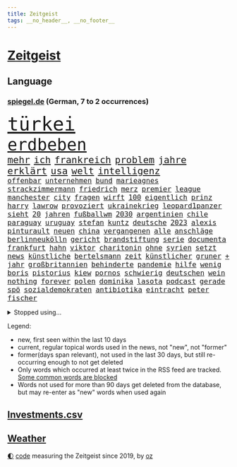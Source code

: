 ```yaml
---
title: Zeitgeist
tags: __no_header__, __no_footer__
---
```


# [Zeitgeist](https://oliz.io/zeitgeist/)

## Language

<h3><a href="https://www.spiegel.de" target="_blank">spiegel.de</a> (German, 7 to 2 occurrences)</h3>
<p style="font-family:monospace">
<span style="font-size:32pt"><a href="news_links.html#türkei" class="current">türkei</a></span>
<br>
<span style="font-size:28pt"><a href="news_links.html#erdbeben" class="current">erdbeben</a></span>
<br>
<span style="font-size:16pt"><a href="news_links.html#mehr" class="current">mehr</a></span>
<span style="font-size:16pt"><a href="news_links.html#ich" class="current">ich</a></span>
<span style="font-size:16pt"><a href="news_links.html#frankreich" class="current">frankreich</a></span>
<span style="font-size:16pt"><a href="news_links.html#problem" class="current">problem</a></span>
<span style="font-size:16pt"><a href="news_links.html#jahre" class="current">jahre</a></span>
<span style="font-size:16pt"><a href="news_links.html#erklärt" class="current">erklärt</a></span>
<span style="font-size:16pt"><a href="news_links.html#usa" class="current">usa</a></span>
<span style="font-size:16pt"><a href="news_links.html#welt" class="current">welt</a></span>
<span style="font-size:16pt"><a href="news_links.html#intelligenz" class="current">intelligenz</a></span>
<br>
<span style="font-size:12pt"><a href="news_links.html#offenbar" class="current">offenbar</a></span>
<span style="font-size:12pt"><a href="news_links.html#unternehmen" class="current">unternehmen</a></span>
<span style="font-size:12pt"><a href="news_links.html#bund" class="current">bund</a></span>
<span style="font-size:12pt"><a href="news_links.html#marieagnes" class="current">marieagnes</a></span>
<span style="font-size:12pt"><a href="news_links.html#strackzimmermann" class="current">strackzimmermann</a></span>
<span style="font-size:12pt"><a href="news_links.html#friedrich" class="current">friedrich</a></span>
<span style="font-size:12pt"><a href="news_links.html#merz" class="current">merz</a></span>
<span style="font-size:12pt"><a href="news_links.html#premier" class="current">premier</a></span>
<span style="font-size:12pt"><a href="news_links.html#league" class="current">league</a></span>
<span style="font-size:12pt"><a href="news_links.html#manchester" class="current">manchester</a></span>
<span style="font-size:12pt"><a href="news_links.html#city" class="current">city</a></span>
<span style="font-size:12pt"><a href="news_links.html#fragen" class="current">fragen</a></span>
<span style="font-size:12pt"><a href="news_links.html#wirft" class="current">wirft</a></span>
<span style="font-size:12pt"><a href="news_links.html#100" class="current">100</a></span>
<span style="font-size:12pt"><a href="news_links.html#eigentlich" class="current">eigentlich</a></span>
<span style="font-size:12pt"><a href="news_links.html#prinz" class="current">prinz</a></span>
<span style="font-size:12pt"><a href="news_links.html#harry" class="current">harry</a></span>
<span style="font-size:12pt"><a href="news_links.html#lawrow" class="current">lawrow</a></span>
<span style="font-size:12pt"><a href="news_links.html#provoziert" class="current">provoziert</a></span>
<span style="font-size:12pt"><a href="news_links.html#ukrainekrieg" class="current">ukrainekrieg</a></span>
<span style="font-size:12pt"><a href="news_links.html#leopard1panzer" class="new">leopard1panzer</a></span>
<span style="font-size:12pt"><a href="news_links.html#sieht" class="current">sieht</a></span>
<span style="font-size:12pt"><a href="news_links.html#20" class="current">20</a></span>
<span style="font-size:12pt"><a href="news_links.html#jahren" class="current">jahren</a></span>
<span style="font-size:12pt"><a href="news_links.html#fußballwm" class="current">fußballwm</a></span>
<span style="font-size:12pt"><a href="news_links.html#2030" class="current">2030</a></span>
<span style="font-size:12pt"><a href="news_links.html#argentinien" class="current">argentinien</a></span>
<span style="font-size:12pt"><a href="news_links.html#chile" class="new">chile</a></span>
<span style="font-size:12pt"><a href="news_links.html#paraguay" class="new">paraguay</a></span>
<span style="font-size:12pt"><a href="news_links.html#uruguay" class="current">uruguay</a></span>
<span style="font-size:12pt"><a href="news_links.html#stefan" class="current">stefan</a></span>
<span style="font-size:12pt"><a href="news_links.html#kuntz" class="new">kuntz</a></span>
<span style="font-size:12pt"><a href="news_links.html#deutsche" class="current">deutsche</a></span>
<span style="font-size:12pt"><a href="news_links.html#2023" class="current">2023</a></span>
<span style="font-size:12pt"><a href="news_links.html#alexis" class="new">alexis</a></span>
<span style="font-size:12pt"><a href="news_links.html#pinturault" class="new">pinturault</a></span>
<span style="font-size:12pt"><a href="news_links.html#neuen" class="current">neuen</a></span>
<span style="font-size:12pt"><a href="news_links.html#china" class="current">china</a></span>
<span style="font-size:12pt"><a href="news_links.html#vergangenen" class="current">vergangenen</a></span>
<span style="font-size:12pt"><a href="news_links.html#alle" class="current">alle</a></span>
<span style="font-size:12pt"><a href="news_links.html#anschläge" class="current">anschläge</a></span>
<span style="font-size:12pt"><a href="news_links.html#berlinneukölln" class="current">berlinneukölln</a></span>
<span style="font-size:12pt"><a href="news_links.html#gericht" class="current">gericht</a></span>
<span style="font-size:12pt"><a href="news_links.html#brandstiftung" class="current">brandstiftung</a></span>
<span style="font-size:12pt"><a href="news_links.html#serie" class="current">serie</a></span>
<span style="font-size:12pt"><a href="news_links.html#documenta" class="new">documenta</a></span>
<span style="font-size:12pt"><a href="news_links.html#frankfurt" class="current">frankfurt</a></span>
<span style="font-size:12pt"><a href="news_links.html#hahn" class="current">hahn</a></span>
<span style="font-size:12pt"><a href="news_links.html#viktor" class="current">viktor</a></span>
<span style="font-size:12pt"><a href="news_links.html#charitonin" class="new">charitonin</a></span>
<span style="font-size:12pt"><a href="news_links.html#ohne" class="current">ohne</a></span>
<span style="font-size:12pt"><a href="news_links.html#syrien" class="current">syrien</a></span>
<span style="font-size:12pt"><a href="news_links.html#setzt" class="current">setzt</a></span>
<span style="font-size:12pt"><a href="news_links.html#news" class="current">news</a></span>
<span style="font-size:12pt"><a href="news_links.html#künstliche" class="current">künstliche</a></span>
<span style="font-size:12pt"><a href="news_links.html#bertelsmann" class="current">bertelsmann</a></span>
<span style="font-size:12pt"><a href="news_links.html#zeit" class="current">zeit</a></span>
<span style="font-size:12pt"><a href="news_links.html#künstlicher" class="current">künstlicher</a></span>
<span style="font-size:12pt"><a href="news_links.html#gruner" class="current">gruner</a></span>
<span style="font-size:12pt"><a href="news_links.html#+" class="current">+</a></span>
<span style="font-size:12pt"><a href="news_links.html#jahr" class="current">jahr</a></span>
<span style="font-size:12pt"><a href="news_links.html#großbritannien" class="current">großbritannien</a></span>
<span style="font-size:12pt"><a href="news_links.html#behinderte" class="new">behinderte</a></span>
<span style="font-size:12pt"><a href="news_links.html#pandemie" class="current">pandemie</a></span>
<span style="font-size:12pt"><a href="news_links.html#hilfe" class="current">hilfe</a></span>
<span style="font-size:12pt"><a href="news_links.html#wenig" class="current">wenig</a></span>
<span style="font-size:12pt"><a href="news_links.html#boris" class="current">boris</a></span>
<span style="font-size:12pt"><a href="news_links.html#pistorius" class="current">pistorius</a></span>
<span style="font-size:12pt"><a href="news_links.html#kiew" class="current">kiew</a></span>
<span style="font-size:12pt"><a href="news_links.html#pornos" class="current">pornos</a></span>
<span style="font-size:12pt"><a href="news_links.html#schwierig" class="current">schwierig</a></span>
<span style="font-size:12pt"><a href="news_links.html#deutschen" class="current">deutschen</a></span>
<span style="font-size:12pt"><a href="news_links.html#wein" class="current">wein</a></span>
<span style="font-size:12pt"><a href="news_links.html#nothing" class="new">nothing</a></span>
<span style="font-size:12pt"><a href="news_links.html#forever" class="new">forever</a></span>
<span style="font-size:12pt"><a href="news_links.html#polen" class="current">polen</a></span>
<span style="font-size:12pt"><a href="news_links.html#dominika" class="new">dominika</a></span>
<span style="font-size:12pt"><a href="news_links.html#lasota" class="new">lasota</a></span>
<span style="font-size:12pt"><a href="news_links.html#podcast" class="current">podcast</a></span>
<span style="font-size:12pt"><a href="news_links.html#gerade" class="current">gerade</a></span>
<span style="font-size:12pt"><a href="news_links.html#spö" class="new">spö</a></span>
<span style="font-size:12pt"><a href="news_links.html#sozialdemokraten" class="current">sozialdemokraten</a></span>
<span style="font-size:12pt"><a href="news_links.html#antibiotika" class="current">antibiotika</a></span>
<span style="font-size:12pt"><a href="news_links.html#eintracht" class="current">eintracht</a></span>
<span style="font-size:12pt"><a href="news_links.html#peter" class="current">peter</a></span>
<span style="font-size:12pt"><a href="news_links.html#fischer" class="current">fischer</a></span>
</p>
<details>
<summary>Stopped using...</summary>
<p class="former" style="font-size:12pt">
lukaschenko(839) beschließt(838) geburtstag(838) vergeben(838) williams(838) internationaler(837) verschiedene(837) coronazahlen(836) bekanntesten(835) gelten(835) geändert(835) meghan(835) metropole(835) position(835) bmw(834) coronakrise(834) ehefrau(834) einzelne(834) führende(834) infektionen(834) oberbürgermeister(834) rasant(834) schweigen(834) staatschef(834) weisen(834) csuchef(833) reihe(833) wege(833) abstimmen(832) breitet(832) ddr(832) gemeinden(832) getan(832) ikone(832) priester(832) versorgt(832) 90(831) verhängen(831) versprach(831) vollständig(831) geschrieben(830) hubschrauber(830) kaputt(830) sports(830) untersuchungsausschuss(830) vermeiden(830) bielefeld(829) blicken(829) davor(829) helden(829) rückschlag(829) tests(829) tränen(829) weise(829) xi(829) bilden(828) deal(828) durchsetzen(828) enger(828) gefährden(828) hört(828) pocht(828) simon(828) villa(828) übersicht(828) berichterstattung(827) bundestrainer(827) gespielt(827) michelle(827) obama(827) rief(827) via(827) bekämpfen(826) finanziell(826) frieden(826) homeoffice(826) lüge(826) machthaber(826) philipp(826) tokio(826) verriet(826) ausprobiert(825) berg(825) erlitt(825) hans(825) höhe(825) außen(824) jahrhundert(824) klinik(824) nahezu(824) party(824) werke(824) geflogen(823) lügen(823) pressestimmen(823) verzicht(823) diplomaten(822) feld(822) längere(822) publikum(822) signalisiert(821) venezuela(821) wochenlang(821) dar(820) entwickeln(820) erkrankung(820) gestürzt(820) milde(820) spektakulären(820) zuversichtlich(820) digitalen(819) mercedes(819) schwierige(819) sendung(819) besuchen(818) moment(818) politikerinnen(818) status(818) tiefen(818) unterschied(818) verschwand(818) gabriel(817) gefangene(817) harten(817) arabische(816) müsste(816) schriftsteller(816) wunder(816) ehepaar(815) führenden(815) schlimmste(815) vierten(815) erfolgreichsten(813) zerstören(813) züge(813) großem(812) ministerium(812) strengen(812) vorgegangen(812) immunität(811) raumstation(810) regelung(810) verfassung(810) ausrüstung(809) insassen(808) eigenes(807) enorme(805) angehörige(804) top(804) gelandet(802) nachts(802) intensivstation(800) pleite(799) schützt(798) angeboten(797) automatisch(797) lebensgefährlich(796) benötigen(792) identität(789) bewegt(787) festhalten(787) erfolgreichen(785) verpasste(784) staatsoberhaupt(783) missbrauchs(774) vereins(769) berühmtesten(764) einfache(764) stopp(759) londons(751) festgesetzt(742) 95(724) militärjunta(694) neuanfang(691) erschoss(668) joseph(648) potsdamer(614) akzeptieren(597) jamie(592) fehlte(581) unwettern(580) stundenlang(579) kleidung(572) kroatien(571) bauern(569) schrumpft(566) veröffentlichung(566) mächtigen(551) fühlte(541) dankte(540) beliebte(528) kameras(526) komitee(526) ali(522) jahrzehnt(520) alternative(517) übertragen(517) anhängern(514) drauf(511) längste(511) privilegien(509) bedürftige(499) bombe(499) emirat(497) staatsbesuch(497) gehälter(495) werner(482) söders(480) games(479) beeinflusst(477) schränkt(476) mehrfamilienhaus(472) südkoreas(471) ruhestand(470) krankenkassen(467) gaspreise(463) shanghai(459) spezielle(459) messenger(457) magazin(454) missbrauchsskandal(450) rosa(450) studenten(449) andrang(447) mond(447) oppositionsführer(447) ostdeutschland(444) russisches(441) fahndet(438) euländer(434) reine(433) michel(432) gletscher(430) kürzer(429) wahr(423) meta(420) lärm(417) martina(415) tradition(415) entsteht(414) museen(414) otto(414) management(412) behält(411) nagel(411) erwiesen(410) pessimistisch(407) phänomen(406) überlebten(400) marcus(397) falsches(396) energieversorgung(394) genießen(390) bafög(389) gefühle(389) flugzeugen(383) südkoreanische(383) krim(379) luhansk(378) waffenstillstand(378) neuwagen(377) soldat(377) influencerin(376) stuhl(373) berichteten(366) einfachen(361) operation(360) unternehmens(360) stadtverwaltung(359) klitschko(353) vitali(351) auswertung(350) m(350) moniert(349) kernkraftwerke(348) beckham(345) barbara(342) umfragen(342) flughäfen(340) österreicher(340) transparenz(337) verspätungen(337) anhalten(336) weltgesundheitsorganisation(333) begleiten(330) englands(329) don(328) lehnte(328) triumphiert(326) gestärkt(325) verspätet(325) barack(323) fern(322) unmittelbar(322) gelöst(321) schildern(321) analysen(320) bezahlung(320) vertreten(315) sperre(313) hochrangigen(312) invasoren(309) ausländer(306) schlechter(304) unabhängig(304) ausgang(302) staatsbürgerschaft(300) achtzigern(298) oligarch(298) vergeltung(297) königsklasse(294) untergebracht(294) ball(293) pole(292) ergab(289) leitungen(289) dmitrij(288) ten(288) unsicherheit(288) fox(285) weitermachen(283) ausrichten(282) energieminister(282) fair(282) arbeitslosigkeit(280) euroraum(280) geheimdienstinformationen(280) neuerdings(280) ertrinken(279) prag(279) behoben(277) schlagabtausch(277) großoffensive(274) qualifikation(271) versöhnung(266) festen(262) schindler(262) verspätung(262) verzichtete(261) vogel(260) psychiatrie(259) wütende(259) kippt(258) ehrt(256) zustände(255) niedergeschlagen(254) kinderinterview(253) abgeschaltet(252) erfuhr(251) halt(251) lichter(251) schwach(251) ex(250) absteiger(249) stagniert(247) held(246) ewigen(245) dinner(244) brennende(243) fire(240) royale(238) kandidat(234) ulrich(231) lng(230) anhaltende(227) umwelthilfe(227) befeuert(224) tierschützer(224) camilla(221) drin(221) anlauf(220) eurozone(218) 86(217) idol(217) zuwanderer(217) alzheimer(216) gelöscht(216) miss(216) geübt(214) notaufnahme(214) sahen(214) zeichnungen(214) fehlstart(213) plakate(212) olympiasiegerin(211) instrument(209) tirol(208) übernahmen(208) erntet(207) netflixdoku(207) beurlaubt(206) setzten(206) kosovo(205) dramatische(203) gottschalk(203) versorgen(202) schlange(201) abschwung(200) ansage(200) barrikaden(198) brennstäbe(198) entfernen(198) riesig(198) total(198) verkehrsministerium(198) weiterlaufen(197) entschuldigen(196) extra(196) trends(196) namens(195) handgemenge(194) gescheiterten(193) kontroversen(193) schlangen(193) agenda(192) strittigen(192) bay(191) detroit(191) tampa(191) normalisierung(190) verleihung(190) islamisten(188) pipeline(187) vernichtet(187) verträge(187) funktion(185) achterbahn(183) sexistische(183) innenstadt(182) rebellen(182) kürzungen(181) stadtwerke(181) beamtenbund(180) etlichen(180) aussteigen(179) gehirn(179) kurzfristige(179) victoria(178) weltspitze(178) hingelegt(176) drehten(175) kühne(175) leitzins(175) nachhaltigkeit(175) salz(174) aufbau(172) gewisse(172) kapitols(172) protestbewegung(172) danke(171) dreijähriger(170) solidarisierte(169) rezessionsangst(168) staatshilfen(168) klimagipfel(167) modeikone(167) wütet(167) bürgergeld(166) fußballlegende(166) mithalten(166) rekruten(166) düsteren(165) lebensjahr(165) trailer(165) zerstörungen(165) importiert(164) inselstaat(164) magnus(164) 2022/23(163) indirekt(163) myanmars(163) spitzen(163) hinterlegt(162) klimabilanz(162) renditen(162) aufmerksam(161) erlässt(160) europameisterschaft(160) sea(160) beleidigungen(159) katastrophenschutz(159) marvin(159) nachsehen(159) bundesratspräsident(158) einziges(158) usrepräsentantenhauses(158) viking(158) zurückhalten(158) 25000(156) lauern(156) produzent(154) begraben(152) gehackt(152) wählte(152) bestattet(151) überstehen(151) 63(150) klassische(150) stechen(150) kreise(149) starkoch(149) aufgewachsen(148) mississippi(148) wackelige(148) gerichtlich(147) sommerlich(147) verurteilter(147) angegangen(145) geprallt(144) sportlicher(144) bonus(143) jackson(143) patzte(143) steuerunterlagen(143) veraltete(142) entstehung(140) krankenwagen(140) kündigung(140) verfeindeten(140) verhaltens(140) dient(139) farben(139) auslaufen(138) grenzfluss(138) rätseln(138) stellenanzeigen(138) verfallen(138) verbal(137) grenzstadt(136) spiegelde(136) bundesbankpräsident(135) zutritt(135) 45jährige(133) kondome(133) abwasser(132) volkswirte(132) freigegeben(131) gesteigert(130) kabinetts(130) rassistischer(129) bewusstlos(128) gutem(127) rummel(127) ausgenutzt(126) sechsten(126) seltsame(126) fachleuten(125) modernes(125) tonga(125) 2050(124) maduro(124) nicolás(124) sportlerin(124) defizite(123) sechsjähriger(122) spencer(122) wahlgang(122) ereignis(121) strommarkt(121) zuzug(121) überraschender(121) ansonsten(120) elften(120) stützt(120) zusage(120) mittelstand(118) gaspreisbremse(116) erschließen(114) medizinischen(114) neuerlichen(114) brachen(113) spiegelrecherche(113) treibhausgase(113) womit(112) dgbchefin(111) fahimi(111) frischen(111) aufgehen(109) erweist(109) schwedt(109) monaco(108) zerstritten(108) gedreht(107) mikroplastik(107) offensiv(107) schlechtes(107) unovollversammlung(107) brunsbüttel(106) missstände(106) morgan(106) vinícius(106) 300000(105) anschluss(105) bundesweites(105) russlandpolitik(105) noah(104) begräbnis(103) organisieren(103) sonde(103) wmfinale(103) bevorstehen(102) doris(101) verstörend(101) überraschte(101) metas(100) verhelfen(100) ächzen(100) ablenkungsmanöver(99) filmstarts(99) best(98) versehen(98) verunglückte(98) akteure(97) ausgehen(97) erkrankter(97) heizt(97) margrethe(97) nordkoreas(97) werbekunden(97) emilia(96) klassiker(96) kurt(96) professioneller(96) verunreinigt(96) winkt(96) blaue(95) finanzmärkte(95) nachkommen(95) gewalttäter(94) lecks(94) agent(93) autohersteller(93) cyberangriff(93) umlaufbahn(93) unternehmerin(93) hummels(92) samantha(92) vergibt(92) vorzeitigen(92) beileidsbekundungen(91) neuheiten(91) rechenzentrum(91) schauspielerinnen(91) vegan(91) africa(90) mobilität(90) strafstoß(90) verklärt(90) beerdigt(89) feindbild(89) gerechte(89) hob(89) requiem(89) vorsätze(89) weiht(89) ausgebremst(88) erfuhren(88) klischees(88) wilhelmshaven(88) wünschte(88) birmingham(87) egon(87) formel1team(87) hockenheim(87) rücktrittsforderungen(87) schönste(87) verfünffacht(87) bundesverkehrsminister(86) frauenfeindliche(86) philosophie(86) schläft(86) schönheit(86) witwer(86) englisch(85) intakt(85) klopapier(85) sechsteilige(85) telefonieren(85) ungereimtheiten(85) alias(84) autorinnen(84) lambrechts(84) wettbewerben(84) bundespolitiker(83) kanone(83) p(83) simpson(83) sven(83) übliche(83) oftmals(82) stippvisite(82) welttournee(82) angeht(81) harrt(81) rohöl(81) vielversprechend(81) großartig(80) nächtliche(80) vodafone(80) weitergabe(80) überzieht(80) anläufe(79) gary(79) geschaffen(79) terrorismus(79) unzulässig(79) uskonzern(79) armin(78) coronavariante(78) curtis(78) diversität(78) fortsetzungen(78) limit(78) staatsoper(78) verehrt(78) erforderliche(77) filmstar(77) gestorbenen(77) husten(77) immensen(77) montgomery(77) rückendeckung(77) süße(77) arzneien(76) beseitigen(76) großereignis(76) kindergeburtstag(76) slum(76) vorladung(76) zünden(76) 39(75) loben(75) merken(75) mitschuld(75) stünden(75) testament(75) tieres(75) fassungslosigkeit(74) petersplatz(74) vorzeitigem(74) krankenhausreform(73) meuterei(73) nassehi(73) ersatzbank(72) high(72) hip(72) buchs(71) börsenunternehmen(71) forschungseinrichtungen(71) gehörenden(71) marderpanzer(71) pistons(71) schmälert(71) tournee(71) wundermittel(71) betet(70) kaserne(70) nüchtern(70) sünden(70) unterkommen(70) glaubhaft(69) iranproteste(69) traumatisiert(69) bowie(68) dienste(68) gelebt(68) seenot(68) adolf(67) böhmermann(67) erfolgreicher(67) kunstsammlung(67) lesbische(67) palmer(67) zugreifen(67) foxconn(66) konzentration(66) kürzeren(66) prägen(66) russlandkurs(66) staates(66) vielem(66) cathy(65) dividenden(65) eindringling(65) emily(65) endemisch(65) kohlekraft(65) nötigen(65) psychoterror(65) rabatten(65) typischen(65) usrepräsentantenhaus(65) versetzte(65) düster(64) one(64) profit(64) abzeichen(63) eigentoren(63) freitagmorgen(63) furcht(63) konstatiert(63) neuerung(63) schiffer(63) verderben(63) weltklimakonferenz(63) zuspitzen(63) dawid(62) durchschnitt(62) kubacki(62) liberale(62) tanker(62) ahnen(61) amber(61) group(61) milliardeninvestitionen(61) vollzogen(61) außenministeriums(60) verborgen(60) widersprüchen(60) industrienationen(59) normales(59) nullcovidpolitik(59) spielraum(59) ultrarechte(59) wachsendes(59) netanyahus(58) polarisierung(58) ratzinger(58) unberührt(58) ausdrücklich(57) belastete(57) pünktlichkeit(57) welten(57) zehntausenden(57) abgeschwächt(56) grundlegende(56) iggy(56) kanzlerkandidatur(56) schirm(56) skispringen(56) sportartikelhersteller(56) twitterangestellte(56) alidoosti(55) beauftragen(55) geschüttelt(55) giftet(55) misslungene(55) mitgliedern(55) taraneh(55) ussänger(55) ablenken(54) elektromobilität(54) gitarrist(54) glassplittern(54) hill(54) republikanischen(54) sturmgewehr(54) terence(54) todesurteil(54) echo(53) erpresser(53) fahrradunfall(53) gekostet(53) gespött(53) kommentiert(53) matt(53) nflspiel(53) serben(53) 51jährige(52) erlöste(52) fad(52) heels(52) pandemieregeln(52) schulessen(52) emeritierter(51) festgenommener(51) kapitolsturm(51) sexualstraftäter(51) sprachkritiker(51) umgangs(51) verlängerter(51) adler(50) gespeichert(50) knallern(50) niño(50) tarifbindung(50) berühmtheit(49) betriebssystem(49) markige(49) mitreden(49) müllwagen(49) punk(49) windows(49) dfbelf(48) epidemiologe(48) frischer(48) gewechselt(48) gottes(48) großfamilie(48) medizinisch(48) negativen(48) tennislegende(48) angerufen(47) militante(47) schränken(47) vorgängers(47) überfüllte(47) engere(46) teuerungswelle(46) verirrte(46) weihnachtsmann(46) zitate(46) überwacht(46) 2009(45) betuchte(45) eingewiesen(45) tvsender(45) wetten(45) aussprache(44) banker(44) gletscherschmelze(44) gutgehen(44) kontrahenten(44) luis(44) mundgeruch(44) notwendigen(44) orthodoxen(44) straßensperren(44) aufpassen(43) fdpmann(43) foxconnwerk(43) jong(43) kiewer(43) neuland(43) raketentest(43) reformideen(43) s300rakete(43) tippte(43) un(43) vermeldet(43) zugelassene(43) abbaggern(42) erstickt(42) eugesundheitsbehörde(42) hinsicht(42) lieder(42) neueigentümer(42) paartherapeuten(42) persönlichkeit(42) wmaus(42) fasern(41) fiktives(41) hauptberuflich(41) hüte(41) kurzzeitig(41) schengenraum(41) sicherheitsrisiko(41) wahren(41) fehl(40) hautkrebsvorsorge(40) konzentriert(40) oppositionspolitikers(40) schlotterbeck(40) schusswechsel(40) garmischpartenkirchen(39) geerbt(39) jüdisches(39) ubahn(39) werbeverbot(39) attackierten(38) einbürgerung(38) fußballerisch(38) gefallene(38) hauptsitz(38) hugo(38) laschet(38) morgenstunden(38) ansatz(37) dienstwagen(37) ecke(37) enzensberger(37) göttlichen(37) jill(37) kaution(37) lichtblick(37) prämie(37) tribünen(37) tvexperte(37) alarmsignal(36) jahrgang(36) kontrollen(36) seifenblasen(36) totschlags(36) elegant(35) euphorisch(35) trauern(35) unbegründet(35) uneinig(35) venus(35) 71(34) exbundeskanzler(34) idaho(34) kammerspiel(34) nordostseekanal(34) skisaison(34) trainerstab(34) grand(33) lahmlegen(33) läden(33) pfarrer(33) soulfood(33) wohngeldberechtigten(33) zäsur(33) atomwaffenarsenal(32) bescherte(32) erwähnt(32) frühjahrsoffensive(32) lebensversicherungen(32) lockert(32) prächtigen(32) reisepass(32) vorletzten(32) argumentiert(31) centers(31) charts(31) cloppenburg(31) gläubige(31) steine(31) tschüs(31) wmviertelfinale(31) biograf(30) cash(30) drogeriemarktkette(30) eingestehen(30) hassen(30) millionenpublikum(30) reformvorschläge(30) verspätete(30) ölfeld(30) überstanden(30) feministin(29) suárez(29) vakzine(29) überbieten(29) baumärkte(28) rammt(28) weihnachtsmärkte(28) feuerwerk(27) loipe(27) aufstocken(26) freigelassen(26) gefälschten(26) kosovos(26) unterm(26) usrapper(26) waffenhilfe(26) attentäter(25) banshees(25) bündnisses(25) filmstudio(25) frührentner(25) inisherin(25) komfortabel(25) schenk(25) sentimental(25) staatsmann(25) 28jährigen(24) strange(24) unbeeindruckt(24) 1988(23) erfährt(23) etablieren(23) gesetzesverschärfung(23) patchworkfamilien(23) rauschen(23) reichsbürger(23) sagten(23) usjustiz(23) vierschanzentournee(23) vorlegen(23) angetrieben(22) jane(22) strafverfolgung(22) 115(21) albin(21) darlehen(21) einsamer(21) festgenommenen(21) freunden(21) kurti(21) sion(21) sono(21) sportlerinnen(21) wout(21) affenlaute(20) dartswm(20) elotrans(20) gerwen(20) lieferbar(20) reederei(20) zurückzuerobern(20) center(19) einspringen(19) gegenspieler(19) hussey(19) jener(19) kaufkraftverlust(19) kracht(19) meistgesehene(19) säuglings(19) uszeitung(19) fargo(18) gerwyn(18) lindern(18) pontifex(18) wandte(18) wells(18) abgestraft(17) beeindruckende(17) besserung(17) etabliert(17) fassen(17) wintersturm(17) angeschaut(16) ayatollah(16) ballistischen(16) einträge(16) fonda(16) gebilligt(16) gültig(16) modellrechnungen(16) straftäter(16) verlangsamt(16) weihnachtsfest(16) abgeschlagen(15) durften(15) halbherzige(15) rhetorik(15) sojuskapsel(15) ausstellungen(14) bunt(14) dark(14) einsam(14) kantinenessen(14) schilderte(14) volkspartei(14) amtsverzicht(13) arbeitszeiten(13) eingefangen(13) kummer(13) liberaleren(13) oberhaupt(13) silvesterböller(13) three(13) verbote(13) verfällt(13) anzusprechen(12) clemens(12) glass(12) kirchen(12) onion(12) straßenbahn(12) stunts(12) christdemokraten(11) cohen(11) eauto(11) gesträubt(11) kommendes(11) ransomware(11)
</p>
</details>
<p>Legend:
<ul>
<li><span class="new">new</span>, first seen within the last 10 days</li>
<li><span class="current">current</span>, regular topical words used in the news, not "new", not "former"</li>
<li><span class="former">former(days span relevant)</span>, not used in the last 30 days, but still re-occurring enough to not get deleted</li>
<li>Only words which occurred at least twice in the RSS feed are tracked. <a href="language/filters.py">Some common words are blocked</a></li>
<li>Words not used for more than 90 days get deleted from the database, but may re-enter as "new" words when used again</li>
</ul>
</p>

## [Investments](investments.html)[.csv](investments.csv)

## [Weather](weather.html)

<footer>
<a href="javascript:toggleTheme()" class="nav">🌓</a>
<a href="https://github.com/ooz/zeitgeist">code</a> measuring the Zeitgeist since 2019, by <a href="https://oliz.io">oz</a>
</footer>
